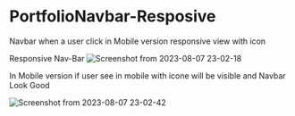 # PortfolioNavbar-Resposive
Navbar when a user click in Mobile version responsive view with icon 

Responsive Nav-Bar
![Screenshot from 2023-08-07 23-02-18](https://github.com/im-waseem/PortfolioNavbar-Resposive/assets/127886814/a982ef38-843c-472a-a27a-13b4854d06e2)


In Mobile version if user see in mobile with icone will be visible and Navbar Look Good

![Screenshot from 2023-08-07 23-02-42](https://github.com/im-waseem/PortfolioNavbar-Resposive/assets/127886814/a6c5a791-ca78-40f0-84ba-9842868ec5ef)




